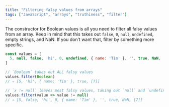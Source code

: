 ```yaml
---
title: "Filtering falsy values from arrays"
tags: ["JavaScript", "arrays", "truthiness", "filter"]
---
```

The constructor for Boolean values is all you need to filter all falsy values from an array. Keep in mind that this takes out `false`, `0`, `null`, `undefined`, empty strings, and NaN. If you don’t want that, filter by something more specific.

```js
const values = [
  5, null, false, 'hi', 0, undefined, { name: 'Tim' }, '', true, NaN, [7]
]

// `Boolean` takes out ALL falsy values
values.filter(Boolean)
// ⇒ [5, 'hi', { name: 'Tim' }, true, [7]]

// `x != null` leaves most falsy values, taking out `null` and `undefined`
values.filter(value => value != null)
// ⇒ [5, false, 'hi', 0, { name: 'Tim' }, '', true, NaN, [7]]
```
